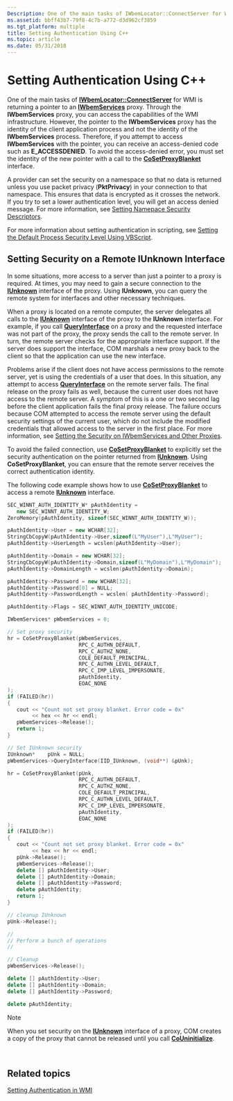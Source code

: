 ```yaml
---
Description: One of the main tasks of IWbemLocator::ConnectServer for WMI is returning a pointer to an IWbemServices proxy.
ms.assetid: bbff43b7-79f8-4c7b-a772-d3d962cf3859
ms.tgt_platform: multiple
title: Setting Authentication Using C++
ms.topic: article
ms.date: 05/31/2018
---
```


# Setting Authentication Using C++

One of the main tasks of [**IWbemLocator::ConnectServer**](/windows/desktop/api/Wbemcli/nf-wbemcli-iwbemlocator-connectserver) for WMI is returning a pointer to an [**IWbemServices**](/windows/desktop/api/WbemCli/nn-wbemcli-iwbemservices) proxy. Through the **IWbemServices** proxy, you can access the capabilities of the WMI infrastructure. However, the pointer to the **IWbemServices** proxy has the identity of the client application process and not the identity of the **IWbemServices** process. Therefore, if you attempt to access **IWbemServices** with the pointer, you can receive an access-denied code such as **E\_ACCESSDENIED**. To avoid the access-denied error, you must set the identity of the new pointer with a call to the [**CoSetProxyBlanket**](https://msdn.microsoft.com/library/ms692692(v=VS.85).aspx) interface.

A provider can set the security on a namespace so that no data is returned unless you use packet privacy (**PktPrivacy**) in your connection to that namespace. This ensures that data is encrypted as it crosses the network. If you try to set a lower authentication level, you will get an access denied message. For more information, see [Setting Namepace Security Descriptors](setting-namespace-security-descriptors.md).

For more information about setting authentication in scripting, see [Setting the Default Process Security Level Using VBScript](setting-the-default-process-security-level-using-vbscript.md).

## Setting Security on a Remote IUnknown Interface

In some situations, more access to a server than just a pointer to a proxy is required. At times, you may need to gain a secure connection to the [**IUnknown**](https://msdn.microsoft.com/library/ms680509(v=VS.85).aspx) interface of the proxy. Using **IUnknown**, you can query the remote system for interfaces and other necessary techniques.

When a proxy is located on a remote computer, the server delegates all calls to the [**IUnknown**](https://msdn.microsoft.com/library/ms680509(v=VS.85).aspx) interface of the proxy to the **IUnknown** interface. For example, if you call [**QueryInterface**](https://msdn.microsoft.com/library/ms682521(v=VS.85).aspx) on a proxy and the requested interface was not part of the proxy, the proxy sends the call to the remote server. In turn, the remote server checks for the appropriate interface support. If the server does support the interface, COM marshals a new proxy back to the client so that the application can use the new interface.

Problems arise if the client does not have access permissions to the remote server, yet is using the credentials of a user that does. In this situation, any attempt to access [**QueryInterface**](https://msdn.microsoft.com/library/ms682521(v=VS.85).aspx) on the remote server fails. The final release on the proxy fails as well, because the current user does not have access to the remote server. A symptom of this is a one or two second lag before the client application fails the final proxy release. The failure occurs because COM attempted to access the remote server using the default security settings of the current user, which do not include the modified credentials that allowed access to the server in the first place. For more information, see [Setting the Security on IWbemServices and Other Proxies](setting-the-security-on-iwbemservices-and-other-proxies.md).

To avoid the failed connection, use [**CoSetProxyBlanket**](https://msdn.microsoft.com/library/ms692692(v=VS.85).aspx) to explicitly set the security authentication on the pointer returned from [**IUnknown**](https://msdn.microsoft.com/library/ms680509(v=VS.85).aspx). Using **CoSetProxyBlanket**, you can ensure that the remote server receives the correct authentication identity.

The following code example shows how to use [**CoSetProxyBlanket**](https://msdn.microsoft.com/library/ms692692(v=VS.85).aspx) to access a remote [**IUnknown**](https://msdn.microsoft.com/library/ms680509(v=VS.85).aspx) interface.


```C++
SEC_WINNT_AUTH_IDENTITY_W* pAuthIdentity = 
   new SEC_WINNT_AUTH_IDENTITY_W;
ZeroMemory(pAuthIdentity, sizeof(SEC_WINNT_AUTH_IDENTITY_W));

pAuthIdentity->User = new WCHAR[32];
StringCbCopyW(pAuthIdentity->User,sizeof(L"MyUser"),L"MyUser");
pAuthIdentity->UserLength = wcslen(pAuthIdentity->User);

pAuthIdentity->Domain = new WCHAR[32];
StringCbCopyW(pAuthIdentity->Domain,sizeof(L"MyDomain"),L"MyDomain");
pAuthIdentity->DomainLength = wcslen(pAuthIdentity->Domain);

pAuthIdentity->Password = new WCHAR[32];
pAuthIdentity->Password[0] = NULL;
pAuthIdentity->PasswordLength = wcslen( pAuthIdentity->Password);

pAuthIdentity->Flags = SEC_WINNT_AUTH_IDENTITY_UNICODE;

IWbemServices* pWbemServices = 0;

// Set proxy security
hr = CoSetProxyBlanket(pWbemServices, 
                       RPC_C_AUTHN_DEFAULT, 
                       RPC_C_AUTHZ_NONE, 
                       COLE_DEFAULT_PRINCIPAL, 
                       RPC_C_AUTHN_LEVEL_DEFAULT, 
                       RPC_C_IMP_LEVEL_IMPERSONATE, 
                       pAuthIdentity, 
                       EOAC_NONE 
);
if (FAILED(hr))
{
   cout << "Count not set proxy blanket. Error code = 0x"
        << hex << hr << endl;
   pWbemServices->Release();
   return 1;
}

// Set IUnknown security
IUnknown*    pUnk = NULL;
pWbemServices->QueryInterface(IID_IUnknown, (void**) &pUnk);

hr = CoSetProxyBlanket(pUnk, 
                       RPC_C_AUTHN_DEFAULT, 
                       RPC_C_AUTHZ_NONE, 
                       COLE_DEFAULT_PRINCIPAL, 
                       RPC_C_AUTHN_LEVEL_DEFAULT, 
                       RPC_C_IMP_LEVEL_IMPERSONATE, 
                       pAuthIdentity, 
                       EOAC_NONE 
);
if (FAILED(hr))
{
   cout << "Count not set proxy blanket. Error code = 0x"
        << hex << hr << endl;
   pUnk->Release();
   pWbemServices->Release();
   delete [] pAuthIdentity->User;
   delete [] pAuthIdentity->Domain;
   delete [] pAuthIdentity->Password;
   delete pAuthIdentity;   
   return 1;
}

// cleanup IUnknown
pUnk->Release();

//
// Perform a bunch of operations
//

// Cleanup
pWbemServices->Release();

delete [] pAuthIdentity->User;
delete [] pAuthIdentity->Domain;
delete [] pAuthIdentity->Password;

delete pAuthIdentity;
```



> [!Note]  
> When you set security on the [**IUnknown**](https://msdn.microsoft.com/library/ms680509(v=VS.85).aspx) interface of a proxy, COM creates a copy of the proxy that cannot be released until you call [**CoUninitialize**](https://msdn.microsoft.com/library/ms688715(v=VS.85).aspx).

 

## Related topics

<dl> <dt>

[Setting Authentication in WMI](setting-authentication-in-wmi.md)
</dt> </dl>

 

 



